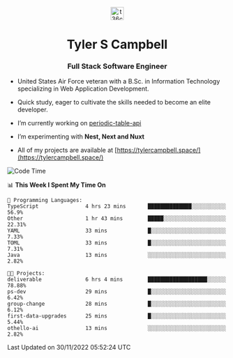 <p align="center">
<a href="https://www.linkedin.com/in/t36campbell" target="blank"><img align="center" src="https://ik.imagekit.io/t36campbell/Portfolio/linkedin.png.original_m8bbGgPh6.png" alt="t36campbell" height="30" width="30" /></a>
</p>
<h1 align="center">Tyler S Campbell</h1>
<h3 align="center">Full Stack Software Engineer</h3>

* United States Air Force veteran with a B.Sc. in Information Technology specializing in Web Application Development. 

* Quick study, eager to cultivate the skills needed to become an elite developer.

* I’m currently working on [periodic-table-api](https://github.com/t36campbell/periodic-table-api)

* I’m experimenting with **Nest, Next and Nuxt**

* All of my projects are available at [https://tylercampbell.space/](https://tylercampbell.space/)

<!--START_SECTION:waka-->
![Code Time](http://img.shields.io/badge/Code%20Time-2%2C017%20hrs%2056%20mins-blue)

📊 **This Week I Spent My Time On** 

```text
💬 Programming Languages: 
TypeScript               4 hrs 23 mins       ██████████████░░░░░░░░░░░   56.9% 
Other                    1 hr 43 mins        █████░░░░░░░░░░░░░░░░░░░░   22.31% 
YAML                     33 mins             █░░░░░░░░░░░░░░░░░░░░░░░░   7.33% 
TOML                     33 mins             █░░░░░░░░░░░░░░░░░░░░░░░░   7.31% 
Java                     13 mins             ░░░░░░░░░░░░░░░░░░░░░░░░░   2.82%

🐱‍💻 Projects: 
deliverable              6 hrs 4 mins        ███████████████████░░░░░░   78.88% 
ps-dev                   29 mins             █░░░░░░░░░░░░░░░░░░░░░░░░   6.42% 
group-change             28 mins             █░░░░░░░░░░░░░░░░░░░░░░░░   6.12% 
first-data-upgrades      25 mins             █░░░░░░░░░░░░░░░░░░░░░░░░   5.44% 
othello-ai               13 mins             ░░░░░░░░░░░░░░░░░░░░░░░░░   2.82%

```


 Last Updated on 30/11/2022 05:52:24 UTC
<!--END_SECTION:waka-->
